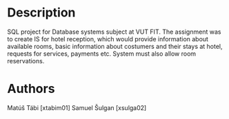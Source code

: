 # Description
SQL project for Database systems subject at VUT FIT. The assignment was to create IS for hotel reception, which would provide information about available rooms, basic information about costumers and their stays at hotel, requests for services, payments etc. System must also allow room reservations.

# Authors

Matúš Tábi [xtabim01]
Samuel Šulgan [xsulga02]

